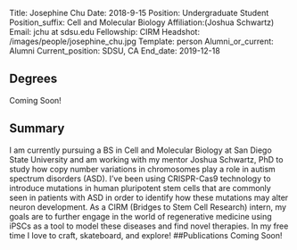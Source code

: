 Title: Josephine Chu
Date: 2018-9-15
Position: Undergraduate Student
Position_suffix: Cell and Molecular Biology
Affiliation:(Joshua Schwartz)
Email: jchu at sdsu.edu
Fellowship: CIRM
Headshot: /images/people/josephine_chu.jpg
Template: person
Alumni_or_current: Alumni
Current_position: SDSU, CA
End_date: 2019-12-18
<!-- Status: draft -->

## Degrees
Coming Soon!
## Summary
I am currently pursuing a BS in Cell and Molecular Biology at San Diego State University and am working with my mentor Joshua Schwartz, PhD to study how copy number variations in chromosomes play a role in autism spectrum disorders (ASD). I’ve been using CRISPR-Cas9 technology to introduce mutations in human pluripotent stem cells that are commonly seen in patients with ASD in order to identify how these mutations may alter neuron development. As a CIRM (Bridges to Stem Cell Research) intern, my goals are to further engage in the world of regenerative medicine using iPSCs as a tool to  model these diseases and find novel therapies. In my free time I love to craft, skateboard, and explore!
##Publications
Coming Soon!
